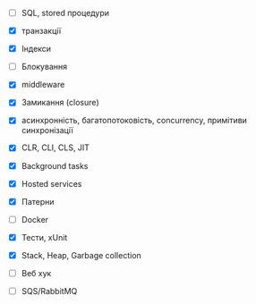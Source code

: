 - [ ] SQL, stored процедури
- [x] транзакції
- [x] Індекси
- [ ] Блокування
- [x] middleware
- [x] Замикання (closure)
- [x] асинхронність, багатопотоковість, concurrency, примітиви синхронізації
- [x] CLR, CLI, CLS, JIT
- [x] Background tasks
- [x] Hosted services
- [x] Патерни
- [ ] Docker
- [x] Тести, xUnit
- [x] Stack, Heap, Garbage collection
- [ ] Веб хук
- [ ] SQS/RabbitMQ

